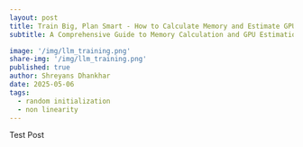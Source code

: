 ```yaml
---
layout: post
title: Train Big, Plan Smart - How to Calculate Memory and Estimate GPUs for LLMs
subtitle: A Comprehensive Guide to Memory Calculation and GPU Estimation for Optimizing LLM Training.

image: '/img/llm_training.png'
share-img: '/img/llm_training.png'
published: true
author: Shreyans Dhankhar
date: 2025-05-06
tags:
  - random initialization
  - non linearity
---
```

 

Test Post


